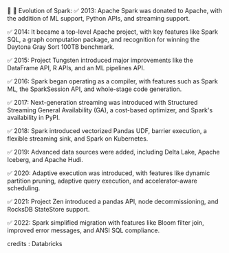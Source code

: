 🚀 🚀 Evolution of Spark:
✅ 2013: Apache Spark was donated to Apache, with the addition of ML support, Python APIs, and streaming support.

✅ 2014: It became a top-level Apache project, with key features like Spark SQL, a graph computation package, and recognition for winning the Daytona Gray Sort 100TB benchmark.

✅ 2015: Project Tungsten introduced major improvements like the DataFrame API, R APIs, and an ML pipelines API.

✅ 2016: Spark began operating as a compiler, with features such as Spark ML, the SparkSession API, and whole-stage code generation.

✅ 2017: Next-generation streaming was introduced with Structured Streaming General Availability (GA), a cost-based optimizer, and Spark's availability in PyPI.

✅ 2018: Spark introduced vectorized Pandas UDF, barrier execution, a flexible streaming sink, and Spark on Kubernetes.

✅ 2019: Advanced data sources were added, including Delta Lake, Apache Iceberg, and Apache Hudi.

✅ 2020: Adaptive execution was introduced, with features like dynamic partition pruning, adaptive query execution, and accelerator-aware scheduling.

✅ 2021: Project Zen introduced a pandas API, node decommissioning, and RocksDB StateStore support.

✅ 2022: Spark simplified migration with features like Bloom filter join, improved error messages, and ANSI SQL compliance.

credits : Databricks
